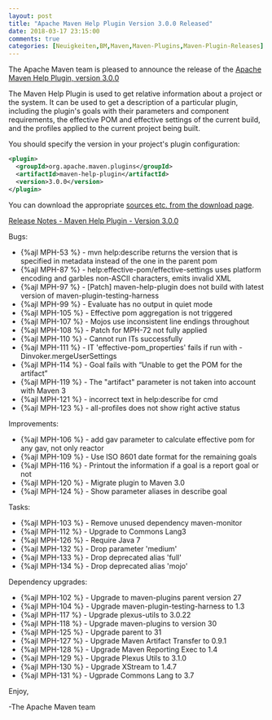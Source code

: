 ```yaml
---
layout: post
title: "Apache Maven Help Plugin Version 3.0.0 Released"
date: 2018-03-17 23:15:00
comments: true
categories: [Neuigkeiten,BM,Maven,Maven-Plugins,Maven-Plugin-Releases]
---
```

The Apache Maven team is pleased to announce the release of the 
[Apache Maven Help Plugin, version 3.0.0](http://maven.apache.org/plugins/maven-ear-plugin/)

The Maven Help Plugin is used to get relative information about a project or
the system. It can be used to get a description of a particular plugin,
including the plugin's goals with their parameters and component requirements,
the effective POM and effective settings of the current build, and the profiles
applied to the current project being built.

You should specify the version in your project's plugin configuration:

``` xml
<plugin>
  <groupId>org.apache.maven.plugins</groupId>
  <artifactId>maven-help-plugin</artifactId>
  <version>3.0.0</version>
</plugin>
```

You can download the appropriate [sources etc. from the download page](https://maven.apache.org/plugins/maven-help-plugin/download.cgi).
 

<!-- more -->

[Release Notes - Maven Help Plugin - Version 3.0.0](https://issues.apache.org/jira/secure/ReleaseNote.jspa?projectId=12317522&version=12330788)

Bugs:

 * {%ajl MPH-53 %} - mvn help:describe returns the version that is specified in metadata instead of  the one in the parent pom
 * {%ajl MPH-87 %} - help:effective-pom/effective-settings uses platform encoding and garbles non-ASCII characters, emits invalid XML
 * {%ajl MPH-97 %} - [Patch] maven-help-plugin does not build with latest version of maven-plugin-testing-harness
 * {%ajl MPH-99 %} - Evaluate has no output in quiet mode
 * {%ajl MPH-105 %} - Effective pom aggregation is not triggered
 * {%ajl MPH-107 %} - Mojos use inconsistent line endings throughout
 * {%ajl MPH-108 %} - Patch for MPH-72 not fully applied
 * {%ajl MPH-110 %} - Cannot run ITs successfully
 * {%ajl MPH-111 %} - IT 'effective-pom_properties' fails if run with -Dinvoker.mergeUserSettings
 * {%ajl MPH-114 %} - Goal fails with “Unable to get the POM for the artifact”
 * {%ajl MPH-119 %} - The "artifact" parameter is not taken into account with Maven 3
 * {%ajl MPH-121 %} - incorrect text in help:describe for cmd
 * {%ajl MPH-123 %} - all-profiles does not show right active status

Improvements:

 * {%ajl MPH-106 %} - add gav parameter to calculate effective pom for any gav, not only reactor
 * {%ajl MPH-109 %} - Use ISO 8601 date format for the remaining goals
 * {%ajl MPH-116 %} - Printout the information if a goal is a report goal or not
 * {%ajl MPH-120 %} - Migrate plugin to Maven 3.0
 * {%ajl MPH-124 %} - Show parameter aliases in describe goal

Tasks:

 * {%ajl MPH-103 %} - Remove unused dependency maven-monitor
 * {%ajl MPH-112 %} - Upgrade to Commons Lang3
 * {%ajl MPH-126 %} - Require Java 7
 * {%ajl MPH-132 %} - Drop parameter 'medium'
 * {%ajl MPH-133 %} - Drop deprecated alias 'full'
 * {%ajl MPH-134 %} - Drop deprecated alias 'mojo'

Dependency upgrades:

 * {%ajl MPH-102 %} - Upgrade to maven-plugins parent version 27
 * {%ajl MPH-104 %} - Upgrade maven-plugin-testing-harness to 1.3
 * {%ajl MPH-117 %} - Upgrade plexus-utils to 3.0.22
 * {%ajl MPH-118 %} - Upgrade maven-plugins to version 30
 * {%ajl MPH-125 %} - Upgrade parent to 31
 * {%ajl MPH-127 %} - Upgrade Maven  Artifact Transfer to 0.9.1
 * {%ajl MPH-128 %} - Upgrade Maven Reporting Exec to 1.4
 * {%ajl MPH-129 %} - Upgrade Plexus Utils to 3.1.0
 * {%ajl MPH-130 %} - Upgrade XStream to 1.4.7
 * {%ajl MPH-131 %} - Ugprade Commons Lang to 3.7


Enjoy,

-The Apache Maven team

